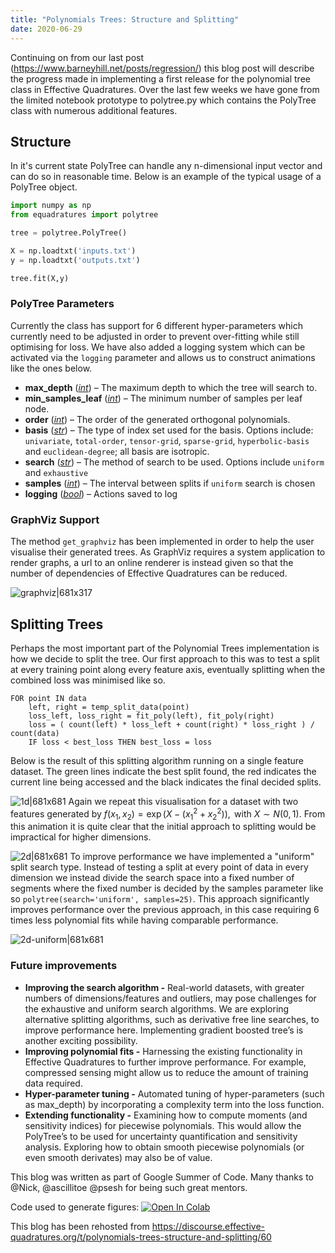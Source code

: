 ```yaml
---
title: "Polynomials Trees: Structure and Splitting"
date: 2020-06-29
---
```

Continuing on from our last post (https://www.barneyhill.net/posts/regression/) this blog post will describe the progress made in implementing a first release for the polynomial tree class in Effective Quadratures. Over the last few weeks we have gone from the limited notebook prototype to polytree.py which contains the PolyTree class with numerous additional features.

## Structure

In it's current state PolyTree can handle any n-dimensional input vector and can do so in reasonable time. Below is an example of the typical usage of a PolyTree object. 

```python
import numpy as np
from equadratures import polytree

tree = polytree.PolyTree()

X = np.loadtxt('inputs.txt')
y = np.loadtxt('outputs.txt')

tree.fit(X,y)
```

### PolyTree Parameters

Currently the class has support for 6 different hyper-parameters which currently need to be adjusted in order to prevent over-fitting while still optimising for loss. We have also added a logging system which can be activated via the ```logging``` parameter and allows us to construct animations like the ones below.

- **max_depth** ([*int*](https://docs.python.org/3/library/functions.html#int)) – The maximum depth to which the tree will search to.
- **min_samples_leaf** ([*int*](https://docs.python.org/3/library/functions.html#int)) – The minimum number of samples per leaf node.
- **order** ([*int*](https://docs.python.org/3/library/functions.html#int)) – The order of the generated orthogonal polynomials.
- **basis** ([*str*](https://docs.python.org/3/library/stdtypes.html#str)) – The type of index set used for the basis. Options include: `univariate`, `total-order`, `tensor-grid`, `sparse-grid`, `hyperbolic-basis` and `euclidean-degree`; all basis are isotropic.
- **search** ([*str*](https://docs.python.org/3/library/stdtypes.html#str)) – The method of search to be used. Options include `uniform` and `exhaustive`
- **samples** ([*int*](https://docs.python.org/3/library/functions.html#int)) – The interval between splits if `uniform` search is chosen
- **logging** ([*bool*](https://docs.python.org/3/library/functions.html#bool)) – Actions saved to log

### GraphViz Support

The method ```get_graphviz``` has been implemented in order to help the user visualise their generated trees. As GraphViz requires a system application to render graphs, a url to an online renderer is instead given so that the number of dependencies of Effective Quadratures can be reduced.

![graphviz|681x317](/graphviz.jpg) 
## Splitting Trees

Perhaps the most important part of the Polynomial Trees implementation is how we decide to split the tree. Our first approach to this was to test a split at every training point along every feature axis, eventually splitting when the combined loss was minimised like so.

```pseudocode
FOR point IN data
	left, right = temp_split_data(point)
	loss_left, loss_right = fit_poly(left), fit_poly(right)
	loss = ( count(left) * loss_left + count(right) * loss_right ) / count(data)
	IF loss < best_loss THEN best_loss = loss
```

Below is the result of this splitting algorithm running on a single feature dataset. The green lines indicate the best split found, the red indicates the current line being accessed and the black indicates the final decided splits. 



![1d|681x681](/1d.gif) 
Again we repeat this visualisation for a dataset with two features generated by $f(x_1, x_2) = \exp{(X-(x_1^2+x_2^2))}, \text{ with } X \sim N(0,1)$. From this animation it is quite clear that the initial approach to splitting would be impractical for higher dimensions. 

![2d|681x681](/2d.gif) 
To improve performance we have implemented a "uniform" split search type. Instead of testing a split at every point of data in every dimension we instead divide the search space into a fixed number of segments where the fixed number is decided by the samples parameter like so ```polytree(search='uniform', samples=25)```. This approach significantly improves performance over the previous approach, in this case requiring 6 times less polynomial fits while having comparable performance.

![2d-uniform|681x681](/2d-uniform.gif) 
### Future improvements

- **Improving the search algorithm -** Real-world datasets, with greater numbers of dimensions/features and outliers, may pose challenges for the exhaustive and uniform search algorithms. We are exploring alternative splitting algorithms, such as derivative free line searches, to improve performance here. Implementing gradient boosted tree’s is another exciting possibility.
- **Improving polynomial fits -** Harnessing the existing functionality in Effective Quadratures to further improve performance. For example, compressed sensing might allow us to reduce the amount of training data required.
- **Hyper-parameter tuning -** Automated tuning of hyper-parameters (such as max_depth) by incorporating a complexity term into the loss function.
- **Extending functionality -** Examining how to compute moments (and sensitivity indices) for piecewise polynomials. This would allow the PolyTree’s to be used for uncertainty quantification and sensitivity analysis. Exploring how to obtain smooth piecewise polynomials (or even smooth derivates) may also be of value.

This blog was written as part of Google Summer of Code. Many thanks to @Nick, @ascillitoe @psesh for being such great mentors.

Code used to generate figures:
[![Open In Colab](https://colab.research.google.com/assets/colab-badge.svg)](https://colab.research.google.com/github/barneyhill/blogs/blob/master/Splitting.ipynb)

This blog has been rehosted from https://discourse.effective-quadratures.org/t/polynomials-trees-structure-and-splitting/60